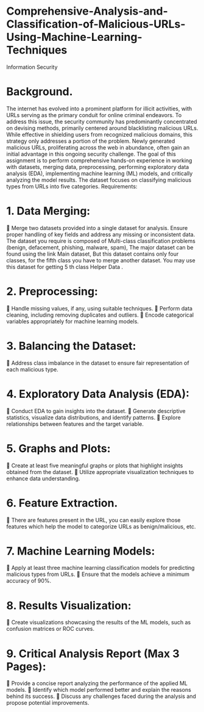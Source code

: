 # Comprehensive-Analysis-and-Classification-of-Malicious-URLs-Using-Machine-Learning-Techniques
Information Security 

# Background.
The internet has evolved into a prominent platform for illicit activities, with URLs serving as the primary
conduit for online criminal endeavors. To address this issue, the security community has predominantly
concentrated on devising methods, primarily centered around blacklisting malicious URLs.
While effective in shielding users from recognized malicious domains, this strategy only addresses a
portion of the problem. Newly generated malicious URLs, proliferating across the web in abundance,
often gain an initial advantage in this ongoing security challenge.
The goal of this assignment is to perform comprehensive hands-on experience in working with datasets,
merging data, preprocessing, performing exploratory data analysis (EDA), implementing machine
learning (ML) models, and critically analyzing the model results. The dataset focuses on classifying
malicious types from URLs into five categories.
Requirements:
# 1. Data Merging:
 Merge two datasets provided into a single dataset for analysis. Ensure proper handling
of key fields and address any missing or inconsistent data.
The dataset you require is composed of Multi-class classification problems (benign,
defacement, phishing, malware, spam), The major dataset can be found using the link
Main dataset, But this dataset contains only four classes, for the fifth class you have to
merge another dataset. You may use this dataset for getting 5 th class Helper Data .

# 2. Preprocessing:
 Handle missing values, if any, using suitable techniques.
 Perform data cleaning, including removing duplicates and outliers.
 Encode categorical variables appropriately for machine learning models.
# 3. Balancing the Dataset:
 Address class imbalance in the dataset to ensure fair representation of each malicious
type.

# 4. Exploratory Data Analysis (EDA):
 Conduct EDA to gain insights into the dataset.
 Generate descriptive statistics, visualize data distributions, and identify patterns.
 Explore relationships between features and the target variable.
# 5. Graphs and Plots:
 Create at least five meaningful graphs or plots that highlight insights obtained from the
dataset.
 Utilize appropriate visualization techniques to enhance data understanding.
# 6. Feature Extraction.
 There are features present in the URL, you can easily explore those features which help
the model to categorize URLs as benign/malicious, etc.

# 7. Machine Learning Models:
 Apply at least three machine learning classification models for predicting malicious
types from URLs.
 Ensure that the models achieve a minimum accuracy of 90%.
# 8. Results Visualization:
 Create visualizations showcasing the results of the ML models, such as confusion
matrices or ROC curves.
# 9. Critical Analysis Report (Max 3 Pages):
 Provide a concise report analyzing the performance of the applied ML models.
 Identify which model performed better and explain the reasons behind its success.
 Discuss any challenges faced during the analysis and propose potential improvements.
